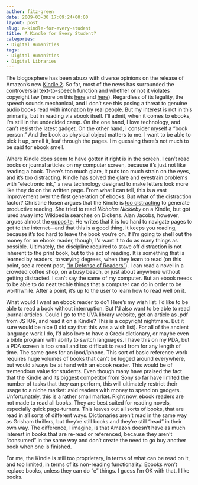 ```yaml
---
author: fitz-green
date: 2009-03-30 17:09:24+00:00
layout: post
slug: a-kindle-for-every-student
title: A Kindle for Every Student?
categories:
- Digital Humanities
tags:
- Digital Humanities
- Digital Libraries
---
```


The blogosphere has been abuzz with diverse opinions on the release of Amazon’s new [Kindle 2](http://www.amazon.com/Kindle-Amazons-Wireless-Reading-Generation/dp/B00154JDAI/ref=amb_link_83624371_1?pf_rd_m=ATVPDKIKX0DER&pf_rd_s=center-1&pf_rd_r=0NXGCFS7P9F77XA7ZMSV&pf_rd_t=101&pf_rd_p=469942651&pf_rd_i=507846). So far, most of the news has surrounded the controversial text-to-speech function and whether or not it violates copyright law (more on this [here](http://opinionator.blogs.nytimes.com/2009/02/27/kindle-2-under-fire/) and [here](http://news.cnet.com/8301-13512_3-10184974-23.html)). Regardless of its legality, the speech sounds mechanical, and I don’t see this posing a threat to genuine audio books read with intonation by real people. But my interest is not in this primarily, but in reading via ebook itself. I’ll admit, when it comes to ebooks, I’m still in the undecided camp. On the one hand, I love technology, and can’t resist the latest gadget. On the other hand, I consider myself a “book person.” And the book as physical object matters to me. I want to be able to pick it up, smell it, leaf through the pages. I’m guessing there’s not much to be said for ebook smell.




Where Kindle does seem to have gotten it right is in the screen. I can’t read books or journal articles on my computer screen, because it’s just not like reading a book. There’s too much glare, it puts too much strain on the eyes, and it’s too distracting. Kindle has solved the glare and eyestrain problems with “electronic ink,” a new technology designed to make letters look more like they do on the written page. From what I can tell, this is a vast improvement over the first generation of ebooks. But what of the distraction factor? Christine Rosen argues that the Kindle is [too distracting](http://www.thenewatlantis.com/publications/people-of-the-screen) to generate productive reading. She tried to read _Nicholas Nickleby_ on a Kindle, but got lured away into Wikipedia searches on Dickens. Alan Jacobs, however, argues almost the [opposite](http://www.thenewatlantis.com/blog/text-patterns/more-kindling). He writes that it is too hard to navigate pages to get to the internet—and that this is a good thing. It keeps you reading, because it’s too hard to leave the book you’re on. If I’m going to shell out the money for an ebook reader, though, I’d want it to do as many things as possible. Ultimately, the discipline required to stave off distraction is not inherent to the print book, but to the act of reading. It is something that is learned by readers, to varying degrees, when they learn to read (on this point, see a recent post, [“In Defense of Readers”](http://alistapart.com/articles/indefenseofreaders)). I can read a novel in a crowded coffee shop, on a busy beach, or just about anywhere without getting distracted. I can’t say the same of my computer. But an ebook needs to be able to do neat techie things that a computer can do in order to be worthwhile. After a point, it’s up to the user to learn how to read well on it.




What would I want an ebook reader to do?  Here’s my wish list: I’d like to be able to read a book without interruption. But I’d also want to be able to read journal articles. Could I go to the UVA library website, get an article as .pdf from JSTOR, and read it on a Kindle? This is a copyright nightmare. But it sure would be nice (I did say that this was a wish list). For all of the ancient language work I do, I’d also love to have a Greek dictionary, or maybe even a bible program with ability to switch languages. I have this on my PDA, but a PDA screen is too small and too difficult to read from for any length of time.  The same goes for an ipod/iphone. This sort of basic reference work requires huge volumes of books that can’t be lugged around everywhere, but would always be at hand with an ebook reader. This would be of tremendous value for students. Even though many have praised the fact that the Kindle and its biggest competitor from Sony so far have limited the number of tasks that they can perform, this will ultimately restrict their usage to a niche market: avid readers with money to spend on gadgets. Unfortunately, this is a rather small market. Right now, ebook readers are not made to read all books. They are best suited for reading novels, especially quick page-turners. This leaves out all sorts of books, that are read in all sorts of different ways. Dictionaries aren’t read in the same way as Grisham thrillers, but they’re still books and they’re still “read” in their own way. The difference, I imagine, is that Amazon doesn’t have as much interest in books that are re-read or referenced, because they aren’t “consumed” in the same way and don’t create the need to go buy another book when one is finished.




For me, the Kindle is still too proprietary, in terms of what can be read on it, and too limited, in terms of its non-reading functionality. Ebooks won’t replace books, unless they can do “e” things. I guess I’m OK with that. I like books.



